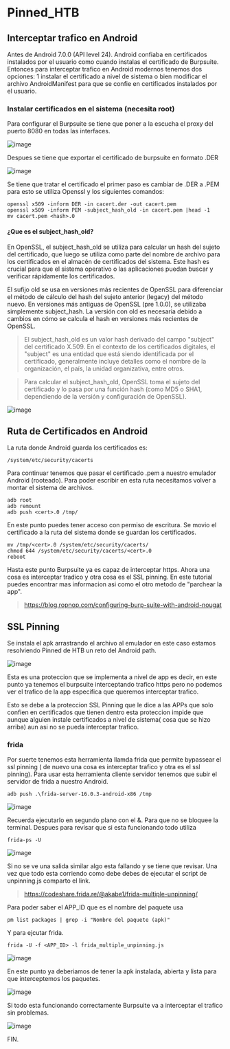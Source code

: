 # Pinned_HTB

## Interceptar trafico en Android

Antes de Android 7.0.0 (API level 24). Android confiaba en certificados instalados por el usuario como cuando instalas el certificado de Burpsuite. Entonces para interceptar trafico en Android modernos tenemos dos opciones: 1 instalar el certificado a nivel de sistema o bien modificar el archivo AndroidManifest para que se confie en certificados instalados por el usuario.

### Instalar certificados en el sistema (necesita root)

Para configurar el Burpsuite se tiene que poner a la escucha el proxy del puerto 8080 en todas las interfaces.


![image](https://github.com/gecr07/Pinned_HTB/assets/63270579/733807f0-e4aa-44f0-99ee-38f5ffb8ed94)


Despues se tiene que exportar el certificado de burpsuite en formato .DER


![image](https://github.com/gecr07/Pinned_HTB/assets/63270579/235a7756-a40b-411c-ad5f-e1e9d5d83c14)


Se tiene que tratar el certificado el primer paso es cambiar de .DER a .PEM para esto se utiliza Openssl y los siguientes comandos:

```
openssl x509 -inform DER -in cacert.der -out cacert.pem
openssl x509 -inform PEM -subject_hash_old -in cacert.pem |head -1
mv cacert.pem <hash>.0
```

#### ¿Que es el subject_hash_old?

En OpenSSL, el subject_hash_old se utiliza para calcular un hash del sujeto del certificado, que luego se utiliza como parte del nombre de archivo para los certificados en el almacén de certificados del sistema. Este hash es crucial para que el sistema operativo o las aplicaciones puedan buscar y verificar rápidamente los certificados.

El sufijo old se usa en versiones más recientes de OpenSSL para diferenciar el método de cálculo del hash del sujeto anterior (legacy) del método nuevo. En versiones más antiguas de OpenSSL (pre 1.0.0), se utilizaba simplemente subject_hash. La versión con old es necesaria debido a cambios en cómo se calcula el hash en versiones más recientes de OpenSSL.

> El subject_hash_old es un valor hash derivado del campo "subject" del certificado X.509. En el contexto de los certificados digitales, el "subject" es una entidad que está siendo identificada por el certificado, generalmente incluye detalles como el nombre de la organización, el país, la unidad organizativa, entre otros.

> Para calcular el subject_hash_old, OpenSSL toma el sujeto del certificado y lo pasa por una función hash (como MD5 o SHA1, dependiendo de la versión y configuración de OpenSSL).


![image](https://github.com/gecr07/Pinned_HTB/assets/63270579/583b7675-1946-4aad-858d-2a66c881f0ce)



## Ruta de Certificados en Android

La ruta donde Android guarda los certificados es:

```
/system/etc/security/cacerts
```

Para continuar tenemos que pasar el certificado .pem a nuestro emulador Android (rooteado). Para poder escribir en esta ruta necesitamos volver a montar el sistema de archivos.

```
adb root
adb remount
adb push <cert>.0 /tmp/
```
En este punto puedes tener acceso con permiso de escritura.  Se movio el certificado a la ruta del sistema donde se guardan los certificados.

```
mv /tmp/<cert>.0 /system/etc/security/cacerts/
chmod 644 /system/etc/security/cacerts/<cert>.0
reboot
```

Hasta este punto Burpsuite ya es capaz de interceptar https. Ahora una cosa es interceptar tradico y otra cosa es el SSL pinning. En este tutorial puedes encontrar mas informacion asi como el otro metodo de "parchear la app".

 
> https://blog.ropnop.com/configuring-burp-suite-with-android-nougat


## SSL Pinning

Se instala el apk arrastrando el archivo al emulador en este caso estamos resolviendo Pinned de HTB un reto del Android path.

![image](https://github.com/gecr07/Pinned_HTB/assets/63270579/ff765159-c28e-4f07-8800-19025e450526)


Esta es una proteccion que se implementa a nivel de app es decir, en este punto ya tenemos el burpsuite interceptando trafico https pero no podemos ver el trafico de la app especifica que queremos interceptar trafico.

Esto se debe a la proteccion SSL Pinning que le dice a las APPs que solo confien en certificados que tienen dentro esta proteccion impide que aunque alguien instale certificados a nivel de sistema( cosa que se hizo arriba) aun asi no se pueda interceptar trafico.


### frida

Por suerte tenemos esta herramienta llamda frida que permite bypassear el ssl pinning ( de nuevo una cosa es interceptar trafico y otra es el ssl pinning). Para usar esta herramienta cliente servidor tenemos que subir el servidor de frida a nuestro Android.


```
adb push .\frida-server-16.0.3-android-x86 /tmp
```

![image](https://github.com/gecr07/Pinned_HTB/assets/63270579/c489b8a8-ad0c-4b68-817a-6b01b229a5fc)


Recuerda ejecutarlo en segundo plano con el &. Para que no se bloquee la terminal. Despues para revisar que si esta funcionando todo utiliza

```
frida-ps -U
```

![image](https://github.com/gecr07/Pinned_HTB/assets/63270579/f109eed2-b686-4459-8c12-8d47ba0d2a20)

Si no se ve una salida similar algo esta fallando y se tiene que revisar. Una vez que todo esta corriendo como debe debes de ejecutar el script de unpinning.js comparto el link.

> https://codeshare.frida.re/@akabe1/frida-multiple-unpinning/


Para poder saber el APP_ID que es el nombre del paquete usa

```
pm list packages | grep -i "Nombre del paquete (apk)"
```


Y para ejcutar frida.

```
frida -U -f <APP_ID> -l frida_multiple_unpinning.js 
```

![image](https://github.com/gecr07/Pinned_HTB/assets/63270579/74529226-d3fa-47ce-bed0-d8d0b34f5cf0)


En este punto ya deberiamos de tener la apk instalada, abierta y lista para que interceptemos los paquetes.

![image](https://github.com/gecr07/Pinned_HTB/assets/63270579/0eae25db-92e3-4bae-b8ec-4c43f78581a2)


Si todo esta funcionando correctamente Burpsuite va a interceptar el trafico sin problemas.


![image](https://github.com/gecr07/Pinned_HTB/assets/63270579/fe15c8cf-41e1-452e-b9ec-5f711d161c05)


FIN.


































